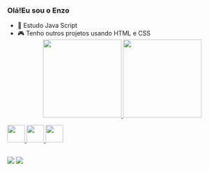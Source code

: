 ### Olá!Eu sou o Enzo 



- 📕 Estudo Java Script
- 🎮 Tenho outros projetos usando HTML e CSS
  <div align="center">
  <a href="https://github.com/rafaballerini">
  <img height="180em" src="https://github-readme-stats.vercel.app/api?username=akshi716&show_icons=true&theme=algolia&include_all_commits=true&count_private=true"/>
  <img height="180em" src="https://github-readme-stats.vercel.app/api/top-langs/?username=akshi716&layout=compact&langs_count=7&theme=algolia"/>
</div>
<div>
<img heigt="30" width="40"src="https://cdn.jsdelivr.net/gh/devicons/devicon/icons/javascript/javascript-original.svg" />
<img heigt="30" width="40"src="https://cdn.jsdelivr.net/gh/devicons/devicon/icons/css3/css3-original.svg" />
<img heigt="30" width="40"src="https://cdn.jsdelivr.net/gh/devicons/devicon/icons/html5/html5-original.svg" /> 
  </div>
  
  ##
  <div>
   
  <a href="https://www.instagram.com/enzoo_4guiar" target="_blank"><img src="https://img.shields.io/badge/-Instagram-%23E4405F?style=for-the-badge&logo=instagram&logoColor=white" target="_blank"></a>
  <a href = "mailto:enzoaguiar622@gmail.com"><img src="https://img.shields.io/badge/-Gmail-%23333?style=for-the-badge&logo=gmail&logoColor=white" target="_blank"></a>
  
    
  </div>
